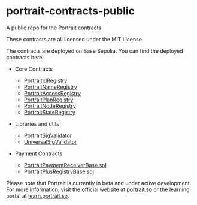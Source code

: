 # portrait-contracts-public
A public repo for the Portrait contracts

These contracts are all licensed under the MIT License.

The contracts are deployed on Base Sepolia. You can find the deployed contracts here:
- Core Contracts
    - [PortraitIdRegistry](https://sepolia.basescan.org/address/0x3cDc03BEb79ba3b9FD3b687C67BFDE70AFf46eBF)
    - [PortraitNameRegistry](https://sepolia.basescan.org/address/0xc788716466009AD7219c78d8e547819f6092ec8F)
    - [PortraitAccessRegistry](https://sepolia.basescan.org/address/0xa837e9C834f23b04061b901814Af872291883ee7)
    - [PortraitPlanRegistry](https://sepolia.basescan.org/address/0x630a0F43c1d51ABaf3a879cC79F844b6A03C3766)
    - [PortraitNodeRegistry](https://sepolia.basescan.org/address/0x935f45e99eA6EeFE4C86845C996e27630b31C5Bb)
    - [PortraitStateRegistry](https://sepolia.basescan.org/address/0x320C9E64c9a68492A1EB830e64EE881D75ac5efd)

- Libraries and utils
    - [PortraitSigValidator](https://sepolia.basescan.org/address/0xD2407EBde1B1ffE19da02710446f1449C0669Df2)
    - [UniversalSigValidator](https://sepolia.basescan.org/address/0xEE5542f87475A5F08d1450941c6a4470FbE7949E)

- Payment Contracts
    - [PortraitPaymentReceiverBase.sol](https://basescan.org/address/0xa837e9C834f23b04061b901814Af872291883ee7)
    - [PortraitPlusRegistryBase.sol](https://basescan.org/address/0x2C2D1573B4AC04caa5eF1FC82e469173602F9cb2)

Please note that Portrait is currently in beta and under active development. For more information, visit the official website at [portrait.so](https://portrait.so) or the learning portal at [learn.portrait.so](https://learn.portrait.so).
